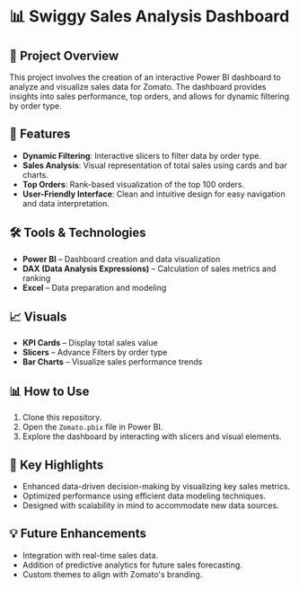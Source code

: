 # 📊 Swiggy Sales Analysis Dashboard

## 📝 Project Overview
This project involves the creation of an interactive Power BI dashboard to analyze and visualize sales data for Zomato. The dashboard provides insights into sales performance, top orders, and allows for dynamic filtering by order type.

## 🚀 Features
- **Dynamic Filtering**: Interactive slicers to filter data by order type.
- **Sales Analysis**: Visual representation of total sales using cards and bar charts.
- **Top Orders**: Rank-based visualization of the top 100 orders.
- **User-Friendly Interface**: Clean and intuitive design for easy navigation and data interpretation.

## 🛠️ Tools & Technologies
- **Power BI** – Dashboard creation and data visualization
- **DAX (Data Analysis Expressions)** – Calculation of sales metrics and ranking
- **Excel** – Data preparation and modeling

## 📈 Visuals
- **KPI Cards** – Display total sales value
- **Slicers** – Advance Filters by order type
- **Bar Charts** – Visualize sales performance trends

## 📊 How to Use
1. Clone this repository.
2. Open the `Zomato.pbix` file in Power BI.
3. Explore the dashboard by interacting with slicers and visual elements.

## 🌟 Key Highlights
- Enhanced data-driven decision-making by visualizing key sales metrics.
- Optimized performance using efficient data modeling techniques.
- Designed with scalability in mind to accommodate new data sources.

## 💡 Future Enhancements
- Integration with real-time sales data.
- Addition of predictive analytics for future sales forecasting.
- Custom themes to align with Zomato's branding.



